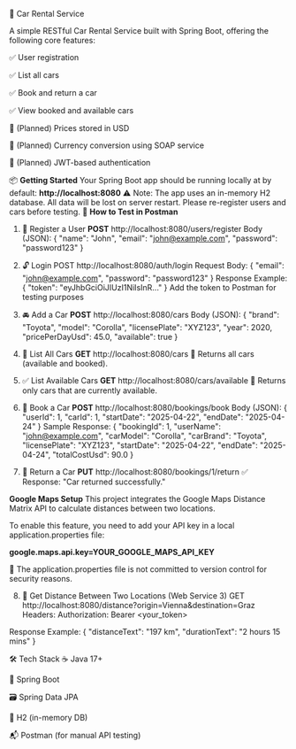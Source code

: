 🚗 Car Rental Service

A simple RESTful Car Rental Service built with Spring Boot, offering the following core features:

✅ User registration

✅ List all cars

✅ Book and return a car

✅ View booked and available cars

🔄 (Planned) Prices stored in USD

💱 (Planned) Currency conversion using SOAP service

🔐 (Planned) JWT-based authentication

📦 **Getting Started**
Your Spring Boot app should be running locally at by default:
**http://localhost:8080**
⚠️ Note:
The app uses an in-memory H2 database. All data will be lost on server restart. Please re-register users and cars before testing.
🧪 **How to Test in Postman**
1. 👤 Register a User
**POST** http://localhost:8080/users/register
Body (JSON):
{
  "name": "John",
  "email": "john@example.com",
  "password": "password123"
}
2. 🔓 Login
POST http://localhost:8080/auth/login
Request Body:
{
  "email": "john@example.com",
  "password": "password123"
}
Response Example:
{
  "token": "eyJhbGciOiJIUzI1NiIsInR..."
}
Add the token to Postman for testing purposes
3. 🚘 Add a Car
**POST** http://localhost:8080/cars
Body (JSON):
{
  "brand": "Toyota",
  "model": "Corolla",
  "licensePlate": "XYZ123",
  "year": 2020,
  "pricePerDayUsd": 45.0,
  "available": true
}
4. 📃 List All Cars
**GET** http://localhost:8080/cars
🔹 Returns all cars (available and booked).

5. ✅ List Available Cars
**GET** http://localhost:8080/cars/available
🔹 Returns only cars that are currently available.

6. 📅 Book a Car
**POST** http://localhost:8080/bookings/book
Body (JSON):
{
  "userId": 1,
  "carId": 1,
  "startDate": "2025-04-22",
  "endDate": "2025-04-24"
}
Sample Response:
{
  "bookingId": 1,
  "userName": "john@example.com",
  "carModel": "Corolla",
  "carBrand": "Toyota",
  "licensePlate": "XYZ123",
  "startDate": "2025-04-22",
  "endDate": "2025-04-24",
  "totalCostUsd": 90.0
}

7. 🔁 Return a Car
**PUT** http://localhost:8080/bookings/1/return
✅ Response:
"Car returned successfully."

**Google Maps Setup**
This project integrates the Google Maps Distance Matrix API to calculate distances between two locations.

To enable this feature, you need to add your API key in a local application.properties file:

**google.maps.api.key=YOUR_GOOGLE_MAPS_API_KEY**

📝 The application.properties file is not committed to version control for security reasons.

8. 📏 Get Distance Between Two Locations (Web Service 3)
GET http://localhost:8080/distance?origin=Vienna&destination=Graz
Headers: Authorization: Bearer <your_token>

Response Example:
{
    "distanceText": "197 km",
    "durationText": "2 hours 15 mins"
}

🛠 Tech Stack
☕ Java 17+

🚀 Spring Boot

🗃 Spring Data JPA

🧪 H2 (in-memory DB)

📬 Postman (for manual API testing)

